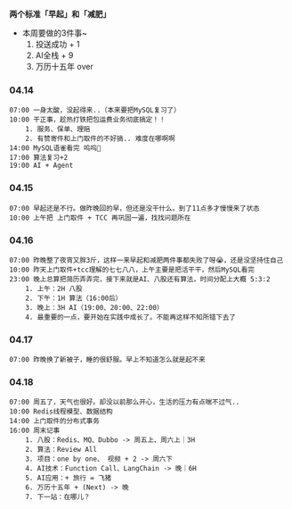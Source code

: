 **两个标准「早起」和「减肥」**

-  本周要做的3件事~
	1. 投送成功 + 1
	2. AI全栈 + 9
	3. 万历十五年 over


### 04.14

	07:00 一身太酸，没起得来..（本来要把MySQL复习了）
	10:00 干正事，趁热打铁把包运费业务彻底搞定！！
		1. 服务、保单、理赔
		2. 有赞寄件和上门取件的不好搞.. 难度在哪啊啊
	14:00 MySQL语雀看完 呜呜🥹
	17:00 算法复习+2
	19:00 AI + Agent


### 04.15

	07:00 早起还是不行。做昨晚回的早，但还是没干什么。到了11点多才慢慢来了状态
	10:00 上午把 上门取件 + TCC 再巩固一遍，找找问题所在


### 04.16

	07:00 昨晚整了夜宵又胖3斤，这样一来早起和减肥两件事都失败了呀😭，还是没坚持住自己
	10:00 昨天上门取件+tcc理解的七七八八，上午主要是把活干干，然后MySQL看完
	23:00 晚上总算把简历弄弄完，接下来就是AI、八股还有算法，时间分配上大概 5:3:2 
		1. 上午：2H 八股
		2. 下午：1H 算法（16:00后）
		3. 晚上：3H AI（19:00、20:00、22:00）
		4. 最重要的一点，要开始在实践中成长了。不能再这样不知所错下去了


### 04.17

	07:00 昨晚换了新被子，睡的很舒服。早上不知道怎么就是起不来

### 04.18

	07:00 周五了，天气也很好。却没以前那么开心，生活的压力有点喘不过气..
	10:00 Redis线程模型、数据结构
	14:00 上门取件的分布式事务
	16:00 周末记事
		1. 八股：Redis、MQ、Dubbo -> 周五上、周六上｜3H
		2. 算法：Review All
		3. 项目：one by one、 视频 + 2 -> 周六下
		4. AI技术：Function Call、LangChain -> 晚｜6H
		5. AI应用：+ 旅行 = 飞猪
		6. 万历十五年 + (Next) -> 晚
		7. 下一站：在哪儿？
